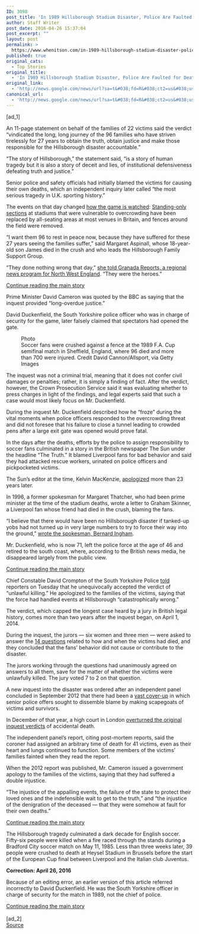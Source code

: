 ```yaml
---
ID: 3098
post_title: 'In 1989 Hillsborough Stadium Disaster, Police Are Faulted for Deaths of 96 &#8211; New York Times'
author: Staff Writer
post_date: 2016-04-26 15:37:04
post_excerpt: ""
layout: post
permalink: >
  https://www.whenitson.com/in-1989-hillsborough-stadium-disaster-police-are-faulted-for-deaths-of-96-new-york-times/
published: true
original_cats:
  - Top Stories
original_title:
  - 'In 1989 Hillsborough Stadium Disaster, Police Are Faulted for Deaths of 96 - New York Times'
original_link:
  - 'http://news.google.com/news/url?sa=t&#038;fd=R&#038;ct2=us&#038;usg=AFQjCNFIjuMbDmg6zxcCDBrOHuXF4ruFnA&#038;clid=c3a7d30bb8a4878e06b80cf16b898331&#038;cid=52779094774831&#038;ei=H4sfV4jNHdiLhAG7s4vACw&#038;url=http://www.nytimes.com/2016/04/27/world/europe/hillsborough-soccer-stadium-disaster.html'
canonical_url:
  - 'http://news.google.com/news/url?sa=t&#038;fd=R&#038;ct2=us&#038;usg=AFQjCNFIjuMbDmg6zxcCDBrOHuXF4ruFnA&#038;clid=c3a7d30bb8a4878e06b80cf16b898331&#038;cid=52779094774831&#038;ei=H4sfV4jNHdiLhAG7s4vACw&#038;url=http://www.nytimes.com/2016/04/27/world/europe/hillsborough-soccer-stadium-disaster.html'
---
```

 [ad_1]
<br><div readability="163.78501736398">
        <p class="story-body-text story-content" data-para-count="283" data-total-count="2182" id="story-continues-3">An 11-page statement on behalf of the families of 22 victims said the verdict “vindicated the long, long journey of the 96 families who have striven tirelessly for 27 years to obtain the truth, obtain justice and make those responsible for the Hillsborough disaster accountable.”</p><p class="story-body-text story-content" data-para-count="189" data-total-count="2371">“The story of Hillsborough,” the statement said, “is a story of human tragedy but it is also a story of deceit and lies, of institutional defensiveness defeating truth and justice.”</p><p class="story-body-text story-content" data-para-count="196" data-total-count="2567">Senior police and safety officials had initially blamed the victims for causing their own deaths, which an independent inquiry later called “the most serious tragedy in U.K. sporting history.”</p><p class="story-body-text story-content" data-para-count="236" data-total-count="2803">The events on that day changed <a href="http://timesmachine.nytimes.com/timesmachine/1989/04/17/648389.html?pageNumber=12">how the game is watched</a>: <a href="http://timesmachine.nytimes.com/timesmachine/1989/04/23/334089.html?pageNumber=138">Standing-only sections</a> at stadiums that were vulnerable to overcrowding have been replaced by all-seating areas at most venues in Britain, and fences around the field were removed.</p><p class="story-body-text story-content" data-para-count="239" data-total-count="3042">“I want them 96 to rest in peace now, because they have suffered for these 27 years seeing the families suffer,” said Margaret Aspinall, whose 18-year-old son James died in the crush and who leads the Hillsborough Family Support Group.</p><p class="story-body-text story-content" data-para-count="141" data-total-count="3183">“They done nothing wrong that day,” <a href="http://www.itv.com/news/granada/update/2016-04-26/aspinall-the-96-were-heroes/">she told Granada Reports, a regional news program for North West England</a>. “They were the heroes.”</p><div id="story-ad-2" class="story-ad ad ad-placeholder nocontent robots-nocontent">
    
<a class="visually-hidden skip-to-text-link" href="#story-continues-4">Continue reading the main story</a>
</div>
<p class="story-body-text story-content" data-para-count="114" data-total-count="3297" id="story-continues-4">Prime Minister David Cameron was quoted by the BBC as saying that the inquest provided “long-overdue justice.”</p><p class="story-body-text story-content" data-para-count="156" data-total-count="3453">David Duckenfield, the South Yorkshire police officer who was in charge of security for the game, later falsely claimed that spectators had opened the gate.</p><figure id="media-100000004360803" class="media photo embedded layout-large-horizontal media-100000004360803 ratio-tall" data-media-action="modal" itemprop="associatedMedia" itemscope="" itemid="http://static01.nyt.com/images/2016/04/27/world/27Hillsborough-web2/27Hillsborough-web2-master675.jpg" itemtype="http://schema.org/ImageObject" aria-label="media" role="group"><span class="visually-hidden">Photo</span>
    <div class="image">
            <img src="http://static01.nyt.com/images/2016/04/27/world/27Hillsborough-web2/27Hillsborough-web2-master675.jpg" alt="" class="media-viewer-candidate" data-mediaviewer-src="http://www.whenitson.com/wp-content/uploads/2016/04/In-1989-Hillsborough-Stadium-Disaster-Police-Are-Faulted-for-Deaths-of-96-New-York-Times.jpg" data-mediaviewer-caption="Soccer fans were crushed against a fence at the 1989 F.A. Cup semifinal match in Sheffield, England, where 96 died and more than 700 were injured." data-mediaviewer-credit="David Cannon/Allsport, via Getty Images" itemprop="url" itemid="http://static01.nyt.com/images/2016/04/27/world/27Hillsborough-web2/27Hillsborough-web2-master675.jpg"/><meta itemprop="height" content="450"/><meta itemprop="width" content="675"/></div>
        <figcaption class="caption" itemprop="caption description"><span class="caption-text">Soccer fans were crushed against a fence at the 1989 F.A. Cup semifinal match in Sheffield, England, where 96 died and more than 700 were injured.</span>
                        <span class="credit" itemprop="copyrightHolder">
            <span class="visually-hidden">Credit</span>
            David Cannon/Allsport, via Getty Images        </span>
            </figcaption></figure><p class="story-body-text story-content" data-para-count="353" data-total-count="3806">The inquest was not a criminal trial, meaning that it does not confer civil damages or penalties; rather, it is simply a finding of fact. After the verdict, however, the Crown Prosecution Service said it was evaluating whether to press charges in light of the findings, and legal experts said that such a case would most likely focus on Mr. Duckenfield.</p><p class="story-body-text story-content" data-para-count="279" data-total-count="4085">During the inquest Mr. Duckenfield described how he “froze” during the vital moments when police officers responded to the overcrowding threat and did not foresee that his failure to close a tunnel leading to crowded pens after a large exit gate was opened would prove fatal.</p><p class="story-body-text story-content" data-para-count="321" data-total-count="4406">In the days after the deaths, efforts by the police to assign responsibility to soccer fans culminated in a story in the British newspaper The Sun under the headline “The Truth.” It blamed Liverpool fans for bad behavior and said they had attacked rescue workers, urinated on police officers and pickpocketed victims.</p><p class="story-body-text story-content" data-para-count="87" data-total-count="4493">The Sun’s editor at the time, Kelvin MacKenzie, <a href="http://www.thesun.co.uk/sol/homepage/news/sun_says/4538139/The-Sun-says-We-are-sorry-for-our-gravest-error.html"> apologized</a> more than 23 years later.</p><p class="story-body-text story-content" data-para-count="217" data-total-count="4710">In 1996, a former spokesman for Margaret Thatcher, who had been prime minister at the time of the stadium deaths, wrote a letter to Graham Skinner, a Liverpool fan whose friend had died in the crush, blaming the fans.</p><p class="story-body-text story-content" data-para-count="205" data-total-count="4915">“I believe that there would have been no Hillsborough disaster if tanked-up yobs had not turned up in very large numbers to try to force their way into the ground,” <a href="http://www.liverpoolecho.co.uk/news/liverpool-news/sir-bernard-ingham-1996-letter-3324915">wrote the spokesman, Bernard Ingham</a>.</p><p class="story-body-text story-content" data-para-count="191" data-total-count="5106">Mr. Duckenfield, who is now 71, left the police force at the age of 46 and retired to the south coast, where, according to the British news media, he disappeared largely from the public view.</p><div id="story-ad-3" class="story-ad ad ad-placeholder nocontent robots-nocontent">
    
<a class="visually-hidden skip-to-text-link" href="#story-continues-5">Continue reading the main story</a>
</div>
<p class="story-body-text story-content" data-para-count="289" data-total-count="5395" id="story-continues-5">Chief Constable David Crompton of the South Yorkshire Police <a href="http://www.itv.com/news/update/2016-04-26/south-yorks-police-chief-apologises-to-hillsborough-families/">told</a> reporters on Tuesday that he unequivocally accepted the verdict of “unlawful killing.” He apologized to the families of the victims, saying that the force had handled events at Hillsborough “catastrophically wrong.”</p><p class="story-body-text story-content" data-para-count="153" data-total-count="5548">The verdict, which capped the longest case heard by a jury in British legal history, comes more than two years after the inquest began, on April 1, 2014.</p><p class="story-body-text story-content" data-para-count="236" data-total-count="5784">During the inquest, the jurors — six women and three men — were asked to answer the <a href="http://www.independent.co.uk/news/uk/crime/hillsborough-inquest-the-14-questions-jury-will-answer-to-decide-whether-96-were-unlawfully-killed-a7001101.html">14 questions</a> related to how and when the victims had died, and they concluded that the fans’ behavior did not cause or contribute to the disaster.</p><p class="story-body-text story-content" data-para-count="194" data-total-count="5978">The jurors working through the questions had unanimously agreed on answers to all them, save for the matter of whether the victims were unlawfully killed. The jury voted 7 to 2 on that question.</p><p class="story-body-text story-content" data-para-count="237" data-total-count="6215">A new inquest into the disaster was ordered after an independent panel concluded in September 2012 that there had been a <a href="http://hillsborough.independent.gov.uk/repository/report/HIP_report.pdf">vast cover-up</a> in which senior police offers sought to dissemble blame by making scapegoats of victims and survivors.</p><p class="story-body-text story-content" data-para-count="110" data-total-count="6325">In December of that year, a high court in London <a href="http://www.nytimes.com/2012/12/20/sports/soccer/british-authorities-order-new-investigation-of-hillsborough-disaster.html">overturned the original inquest verdicts</a> of accidental death.</p><p class="story-body-text story-content" data-para-count="262" data-total-count="6587">The independent panel’s report, citing post-mortem reports, said the coroner had assigned an arbitrary time of death for 41 victims, even as their heart and lungs continued to function. Some members of the victims’ families fainted when they read the report.</p><p class="story-body-text story-content" data-para-count="157" data-total-count="6744">When the 2012 report was published, Mr. Cameron issued a government apology to the families of the victims, saying that they had suffered a double injustice.</p>
<p class="story-body-text story-content" data-para-count="261" data-total-count="7005">“The injustice of the appalling events, the failure of the state to protect their loved ones and the indefensible wait to get to the truth,” and “the injustice of the denigration of the deceased — that they were somehow at fault for their own deaths.”</p><div id="story-ad-4" class="story-ad ad ad-placeholder nocontent robots-nocontent">
    
<a class="visually-hidden skip-to-text-link" href="#story-continues-6">Continue reading the main story</a>
</div>
<p class="story-body-text story-content" data-para-count="371" data-total-count="7376" id="story-continues-6">The Hillsborough tragedy culminated a dark decade for English soccer. Fifty-six people were killed when a fire raced through the stands during a Bradford City soccer match on May 11, 1985. Less than three weeks later, 39 people were crushed to death at Heysel Stadium in Brussels before the start of the European Cup final between Liverpool and the Italian club Juventus.</p><div id="addenda" class="addenda" readability="8">
    <div class="story-addendum story-content theme-correction" readability="36">
        <strong> Correction: April 26, 2016 </strong> <p>Because of an editing error, an earlier version of this article referred incorrectly to David Duckenfield. He was the South Yorkshire officer in charge of security for the match in 1989, not the chief of police.</p>    </div>
</div>
<a class="visually-hidden skip-to-text-link" href="#whats-next">Continue reading the main story</a>
    </div>
<br>[ad_2]
<br><a href="http://news.google.com/news/url?sa=t&#038;fd=R&#038;ct2=us&#038;usg=AFQjCNFIjuMbDmg6zxcCDBrOHuXF4ruFnA&#038;clid=c3a7d30bb8a4878e06b80cf16b898331&#038;cid=52779094774831&#038;ei=H4sfV4jNHdiLhAG7s4vACw&#038;url=http://www.nytimes.com/2016/04/27/world/europe/hillsborough-soccer-stadium-disaster.html">Source </a>
